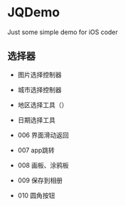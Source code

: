 # JQDemo
Just some simple demo for iOS coder

## 选择器
* 图片选择控制器
* 城市选择控制器

* 地区选择工具（）
* 日期选择工具
* 006 界面滑动返回
* 007 app跳转
* 008 画板、涂鸦板
* 009 保存到相册
* 010 圆角按钮
